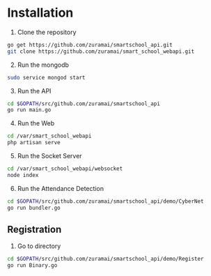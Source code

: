 # Installation

1. Clone the repository
  ```bash
  go get https://github.com/zuramai/smartschool_api.git
  git clone https://github.com/zuramai/smart_school_webapi.git
  ```

2. Run the mongodb
  ```bash
  sudo service mongod start
  ```

3. Run the API
  ```bash
  cd $GOPATH/src/github.com/zuramai/smartschool_api
  go run main.go
  ```

4. Run the Web
  ```bash
  cd /var/smart_school_webapi
  php artisan serve
  ```

5. Run the Socket Server
  ```bash
  cd /var/smart_school_webapi/websocket
  node index
  ```

6. Run the Attendance Detection
  ```bash
  cd $GOPATH/src/github.com/zuramai/smartschool_api/demo/CyberNet
  go run bundler.go
  ```

## Registration
1. Go to directory
```bash
cd $GOPATH/src/github.com/zuramai/smartschool_api/demo/Register
go run Binary.go
```
